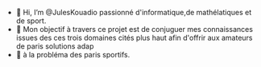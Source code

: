 - 👋 Hi, I’m @JulesKouadio  passionné d'informatique,de mathélatiques et de sport.
- 👀  Mon objectif à travers ce projet est  de conjuguer mes connaissances issues des ces trois domaines  cités plus haut afin d'offrir  aux amateurs de paris solutions  adap
- 🌱  à la probléma des paris sportifs.



<!---
JulesKouadio/JulesKouadio is a ✨ special ✨ repository because its `README.md` (this file) appears on your GitHub profile.
You can click the Preview link to take a look at your changes.
--->
